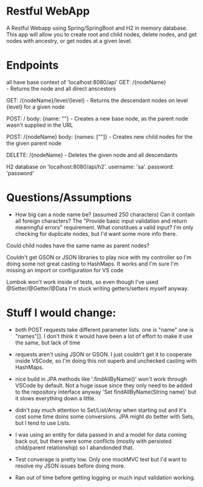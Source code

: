 # Restful WebApp
A Restful Webapp using Spring/SpringBoot and H2 in memory database. This app will allow you to create root and child nodes, delete nodes, and get nodes with ancestry, or get nodes at a given level.


# Endpoints
all have base context of 'localhost:8080/api'
GET: /{nodeName}     
    - Returns the node and all direct anscestors

GET: /{nodeName}/level/{level}
    - Returns the descendant nodes on level {level} for a given node  

POST: /
    body: {name: "<new node name>"}
    - Creates a new base node, as the parent node wasn't supplied in the URL

POST: /{nodeName}
    body: {names: ["<new node name>"]}
    - Creates new child nodes for the the given parent node

DELETE: /{nodeName}
    - Deletes the given node and all descendants

H2 database on 'localhost:8080/api/h2'. username: 'sa'. password: 'password'


# Questions/Assumptions
- How big can a node name be? (assumed 250 characters)
Can it contain all foreign characters? 
The "Provide basic input validation and return meaningful errors" requirement. 
    What constitues a valid input? I'm only checking for duplicate nodes, but I'd want some more info there.

Could child nodes have the same name as parent nodes? 

Couldn't get GSON or JSON libraries to play nice with my controller so I'm doing some not great casting to HashMaps. 
It works and I'm sure I'm missing an import or configuration for VS code

Lombok won't work inside of tests, so even though I've used @Setter/@Getter/@Data I'm stuck writing getters/setters myself anyway.



# Stuff I would change:

- both POST requests take different parameter lists. one is "name" one is "names"[]. 
  I don't think it would have been a lot of effort to make it use the same, but lack of time
    
- requests aren't using JSON or GSON. I just couldn't get it to cooperate inside VSCode, so I'm doing this not superb and unchecked casting with HashMaps.

- nice build in JPA methods like '<repository>.findAllByName()' won't work through VSCode by default. 
  Not a huge issue since they only need to be added to the repository interface anyway 'Set<NodeEntity> findAllByName(String name)' but it slows everything down a little.

- didn't pay much attention to Set/List/Array when starting out and it's cost some time doins some conversions. JPA might do better with Sets, but I tend to use Lists.

- I was using an entity for data passed in and a model for data coming back out, but there were some conflicts (mostly with persisted child/parent relationship) so I abandonded that.

- Test converage is pretty low. Only one mockMVC test but I'd want to resolve my JSON issues before doing more.

- Ran out of time before getting logging or much input validation working. 

